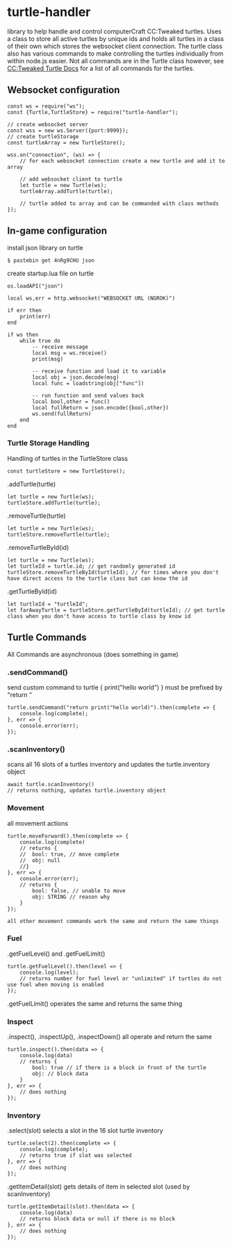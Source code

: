 # turtle-handler
library to help handle and control computerCraft CC:Tweaked turtles. Uses a class to store all active turtles by unique ids and holds all turtles in a class of their own which stores the websocket client connection. The turtle class also has various commands to make controlling the turtles individually from within node.js easier. Not all commands are in the Turtle class however, see [CC:Tweaked Turtle Docs](https://tweaked.cc/module/turtle.html) for a list of all commands for the turtles.

## Websocket configuration
```
const ws = require("ws");
const {Turtle,TurtleStore} = require("turtle-handler");

// create websocket server
const wss = new ws.Server({port:9999});
// create turtleStorage
const turtleArray = new TurtleStore();

wss.on("connection", (ws) => {
    // for each websocket connection create a new turtle and add it to array

    // add websocket client to turtle
    let turtle = new Turtle(ws);
    turtleArray.addTurtle(turtle);

    // turtle added to array and can be commanded with class methods
});
```

## In-game configuration

install json library on turtle
```
$ pastebin get 4nRg9CHU json
```

create startup.lua file on turtle
```
os.loadAPI("json")

local ws,err = http.websocket("WEBSOCKET URL (NGROK)")

if err then
    print(err)
end

if ws then
    while true do
        -- receive message
        local msg = ws.receive()
        print(msg)

        -- receive function and load it to variable
        local obj = json.decode(msg)
        local func = loadstring(obj["func"])

        -- run function and send values back
        local bool,other = func()
        local fullReturn = json.encode({bool,other})
        ws.send(fullReturn)
    end
end
```

### Turtle Storage Handling
Handling of turtles in the TurtleStore class
```
const turtleStore = new TurtleStore();
```

.addTurtle(turtle)
```
let turtle = new Turtle(ws);
turtleStore.addTurtle(turtle);
```

.removeTurtle(turtle)
```
let turtle = new Turtle(ws);
turtleStore.removeTurtle(turtle);
```

.removeTurtleById(id)
```
let turtle = new Turtle(ws);
let turtleId = turtle.id; // get randomly generated id
turtleStore.removeTurtleById(turtleId); // for times where you don't have direct access to the turtle class but can know the id
```

.getTurtleById(id)
```
let turtleId = "turtleId";
let farAwayTurtle = turtleStore.getTurtleById(turtleId); // get turtle class when you don't have access to turtle class by know id
```

## Turtle Commands
All Commands are asynchronous (does something in game)

### .sendCommand()
send custom command to turtle { print("hello world") } must be prefixed by "return "
```
turtle.sendCommand("return print("hello world)").then(complete => {
    console.log(complete);
}, err => {
    console.error(err);
});
```

### .scanInventory()
scans all 16 slots of a turtles inventory and updates the turtle.inventory object
```
await turtle.scanInventory()
// returns nothing, updates turtle.inventory object
```

### Movement
all movement actions
```
turtle.moveForward().then(complete => {
    console.log(complete)
    // returns {
    //  bool: true, // move complete
    //  obj: null
    //}
}, err => {
    console.error(err);
    // returns {
        bool: false, // unable to move
        obj: STRING // reason why
    }
});

all other movement commands work the same and return the same things
```

### Fuel
.getFuelLevel() and .getFuelLimit()
```
turtle.getFuelLevel().then(level => {
    console.log(level);
    // returns number for fuel level or "unlimited" if turtles do not use fuel when moving is enabled
});
```
.getFuelLimit() operates the same and returns the same thing

### Inspect
.inspect(), .inspectUp(), .inspectDown() all operate and return the same
```
turtle.inspect().then(data => {
    console.log(data)
    // returns {
        bool: true // if there is a block in front of the turtle
        obj: // block data
    }
}, err => {
    // does nothing
});
```

### Inventory

.select(slot) selects a slot in the 16 slot turtle inventory
```
turtle.select(2).then(complete => {
    console.log(complete);
    // returns true if slot was selected
}, err => {
    // does nothing
});
```

.getItemDetail(slot) gets details of item in selected slot (used by scanInventory)
```
turtle.getItemDetail(slot).then(data => {
    console.log(data)
    // returns block data or null if there is no block
}, err => {
    // does nothing
});
```